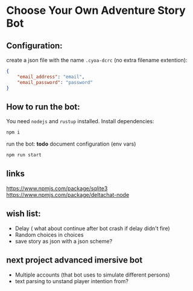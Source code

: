 # Choose Your Own Adventure Story Bot

## Configuration:

create a json file with the name `.cyoa-dcrc` (no extra filename extention):
```json
{
    "email_address": "email",
    "email_password": "password"
}
```

## How to run the bot:

You need `nodejs` and `rustup` installed.
Install dependencies:
```sh
npm i
```

run the bot:
__todo__ document configuration (env vars)
```sh
npm run start
```


## links
https://www.npmjs.com/package/sqlite3
https://www.npmjs.com/package/deltachat-node


## wish list:

- Delay ( what about continue after bot crash if delay didn't fire)
- Random choices in choices
- save story as json with a json scheme?


## next project advanced imersive bot
- Multiple accounts (that bot uses to simulate different persons)
- text parsing to unstand player intention from?